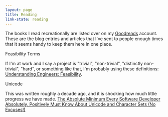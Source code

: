 ```yaml
---
layout: page
title: Reading
link-state: reading
---
```


The books I read recreationally are listed over on my [Goodreads](https://www.goodreads.com/psexton) account. These are the blog entries and articles that I've sent to people enough times that it seems handy to keep them here in one place.

Feasibility Terms

If I'm at work and I say a project is "trivial", "non-trivial", "distinctly non-trivial", "hard", or something like that, I'm probably using these definitions: [Understanding Engineers: Feasibility](http://fishbowl.pastiche.org/2007/07/17/understanding_engineers_feasibility/).

Unicode

This was written roughly a decade ago, and it is shocking how much little progress we have made. [The Absolute Minimum Every Software Developer Absolutely, Positively Must Know About Unicode and Character Sets (No Excuses!)](http://www.joelonsoftware.com/articles/Unicode.html)
